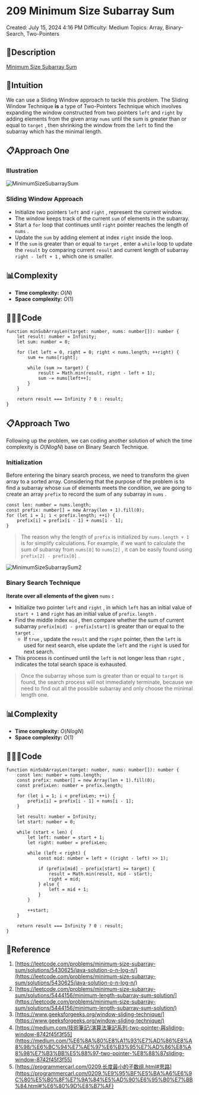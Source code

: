 # 209 Minimum Size Subarray Sum

Created: July 15, 2024 4:16 PM
Difficulty: Medium
Topics: Array, Binary-Search, Two-Pointers

## 📖Description

[Minimum Size Subarray Sum](https://leetcode.com/problems/minimum-size-subarray-sum/description)

## 🤔Intuition

We can use a Sliding Window approach to tackle this problem. The Sliding Window Technique **is** a type of Two-Pointers Technique which involves expanding the window constructed from two pointers `left` and `right` by adding elements from the given array `nums` until the sum is greater than or equal to `target` , then shrinking the window from the `left` to find the subarray which has the minimal length.

## 📋Approach One

### Illustration

![MinimumSizeSubarraySum](./MinimumSizeSubarraySum.png)

### Sliding Window Approach

- Initialize two pointers `left` and `right` , represent the current window.
- The window keeps track of the current `sum` of elements in the subarray.
- Start a `for` loop that continues until `right` pointer reaches the length of `nums` .
- Update the `sum` by adding element at index `right` inside the loop.
- If the `sum` is greater than or equal to `target` , enter a `while` loop to update the `result` by comparing current `result` and current length of subarray `right - left + 1` , which one is smaller.

## 📊Complexity

- **Time complexity:** $O(N)$
- **Space complexity:** $O(1)$

## 🧑🏻‍💻Code

```tsx
function minSubArrayLen(target: number, nums: number[]): number {
    let result: number = Infinity;
    let sum: number = 0;

    for (let left = 0, right = 0; right < nums.length; ++right) {
        sum += nums[right];

        while (sum >= target) {
            result = Math.min(result, right - left + 1);
            sum -= nums[left++];
        }
    }

    return result === Infinity ? 0 : result;
}
```

## 📋Approach Two

Following up the problem, we can coding another solution of which the time complexity is $O(NlogN)$ base on Binary Search Technique.

### Initialization

Before entering the binary search process, we need to transform the given array to a sorted array. Considering that the purpose of the problem is to find a subarray whose `sum` of elements meets the condition, we are going to create an array `prefix` to record the sum of any subarray in `nums` .

```tsx
const len: number = nums.length;
const prefix: number[] = new Array(len + 1).fill(0);
for (let i = 1; i < prefix.length; ++i) {
    prefix[i] = prefix[i - 1] + nums[i - 1];
}
```

> The reason why the length of `prefix` is initialized by `nums.length + 1` is for simplify calculations. For example, if we want to calculate the sum of subarray from `nums[0]` to `nums[2]` , it can be easily found using `prefix[2] - prefix[0]` .
> 

![MinimumSizeSubarraySum2](./MinimumSizeSubarraySum2.png)

### Binary Search Technique

**Iterate over all elements of the given** `nums` **:**

- Initialize two pointer `left` and `right` , in which `left` has an initial value of  `start + 1` and `right` has an initial value of `prefix.length` .
- Find the middle index `mid` , then compare whether the sum of current subarray `prefix[mid] - prefix[start]` is greater than or equal to the `target` .
    - If `true` , update the `result` and the `right` pointer, then the `left` is used for next search, else update the `left` and the `right` is used for next search.
- This process is continued until  the `left` is not longer less than `right` , indicates the total search space is exhausted.

> Once the subarray whose sum is greater than or equal to `target` is found, the search process will not immediately terminate, because we need to find out all the possible subarray and only choose the minimal length one.
> 

## 📊Complexity

- **Time complexity:** $O(NlogN)$
- **Space complexity:** $O(1)$

## 🧑🏻‍💻Code

```tsx
function minSubArrayLen(target: number, nums: number[]): number {
    const len: number = nums.length;
    const prefix: number[] = new Array(len + 1).fill(0);
    const prefixLen: number = prefix.length;
    
    for (let i = 1; i < prefixLen; ++i) {
        prefix[i] = prefix[i - 1] + nums[i - 1];
    }

    let result: number = Infinity;
    let start: number = 0;

    while (start < len) {
        let left: number = start + 1;
        let right: number = prefixLen;

        while (left < right) {
            const mid: number = left + ((right - left) >> 1);

            if (prefix[mid] - prefix[start] >= target) {
                result = Math.min(result, mid - start);
                right = mid;
            } else {
                left = mid + 1;
            }
        }
        
        ++start;
    }

    return result === Infinity ? 0 : result;
}
```

## 🔖Reference

1. [https://leetcode.com/problems/minimum-size-subarray-sum/solutions/5430625/java-solution-o-n-log-n/](https://leetcode.com/problems/minimum-size-subarray-sum/solutions/5430625/java-solution-o-n-log-n/)
2. [https://leetcode.com/problems/minimum-size-subarray-sum/solutions/5444156/minimum-length-subarray-sum-solution/](https://leetcode.com/problems/minimum-size-subarray-sum/solutions/5444156/minimum-length-subarray-sum-solution/)
3. [https://www.geeksforgeeks.org/window-sliding-technique/](https://www.geeksforgeeks.org/window-sliding-technique/)
4. [https://medium.com/技術筆記/演算法筆記系列-two-pointer-與sliding-window-8742f45f3f55](https://medium.com/%E6%8A%80%E8%A1%93%E7%AD%86%E8%A8%98/%E6%BC%94%E7%AE%97%E6%B3%95%E7%AD%86%E8%A8%98%E7%B3%BB%E5%88%97-two-pointer-%E8%88%87sliding-window-8742f45f3f55)
5. [https://programmercarl.com/0209.长度最小的子数组.html#思路](https://programmercarl.com/0209.%E9%95%BF%E5%BA%A6%E6%9C%80%E5%B0%8F%E7%9A%84%E5%AD%90%E6%95%B0%E7%BB%84.html#%E6%80%9D%E8%B7%AF)